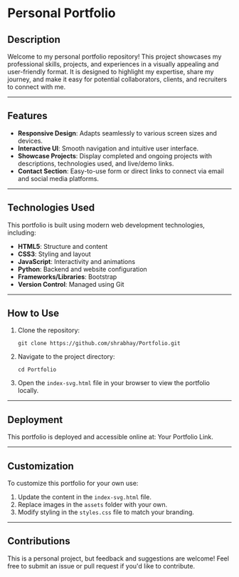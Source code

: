 # Personal Portfolio
## Description

Welcome to my personal portfolio repository! This project showcases my professional skills, projects, and experiences in a visually appealing and user-friendly format. It is designed to highlight my expertise, share my journey, and make it easy for potential collaborators, clients, and recruiters to connect with me.

---

## Features
* **Responsive Design**: Adapts seamlessly to various screen sizes and devices.
* **Interactive UI**: Smooth navigation and intuitive user interface.
* **Showcase Projects**: Display completed and ongoing projects with descriptions, technologies used, and live/demo links.
* **Contact Section**: Easy-to-use form or direct links to connect via email and social media platforms.

---

## Technologies Used
This portfolio is built using modern web development technologies, including:

* **HTML5**: Structure and content
* **CSS3**: Styling and layout
* **JavaScript**: Interactivity and animations
* **Python**: Backend and website configuration 
* **Frameworks/Libraries**: Bootstrap
* **Version Control**: Managed using Git

---

## How to Use
1. Clone the repository:
    ```commandline
    git clone https://github.com/shrabhay/Portfolio.git
    ```

2. Navigate to the project directory:
    ```commandline
    cd Portfolio
    ```

3. Open the `index-svg.html` file in your browser to view the portfolio locally.

---

## Deployment
This portfolio is deployed and accessible online at: Your Portfolio Link.

---

## Customization
To customize this portfolio for your own use:

1. Update the content in the `index-svg.html` file.
2. Replace images in the `assets` folder with your own.
3. Modify styling in the `styles.css` file to match your branding.

---

## Contributions
This is a personal project, but feedback and suggestions are welcome! Feel free to submit an issue or pull request if you'd like to contribute.
